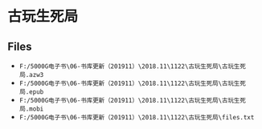 # 古玩生死局

## Files

- `F:/5000G电子书\06-书库更新（201911）\2018.11\1122\古玩生死局\古玩生死局.azw3`
- `F:/5000G电子书\06-书库更新（201911）\2018.11\1122\古玩生死局\古玩生死局.epub`
- `F:/5000G电子书\06-书库更新（201911）\2018.11\1122\古玩生死局\古玩生死局.mobi`
- `F:/5000G电子书\06-书库更新（201911）\2018.11\1122\古玩生死局\files.txt`
